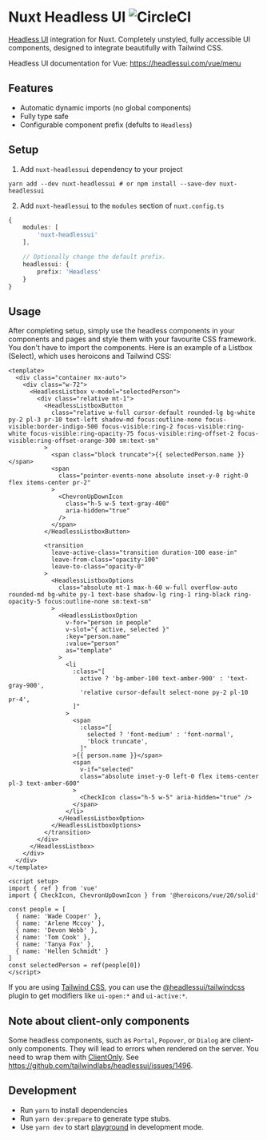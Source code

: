 # Nuxt Headless UI ![CircleCI](https://circleci.com/gh/P4sca1/nuxt-headlessui.svg?style=svg)

[Headless UI](https://headlessui.com) integration for Nuxt.
Completely unstyled, fully accessible UI components, designed to integrate beautifully with Tailwind CSS.

Headless UI documentation for Vue: https://headlessui.com/vue/menu

## Features
- Automatic dynamic imports (no global components)
- Fully type safe
- Configurable component prefix (defults to `Headless`)

## Setup
1. Add `nuxt-headlessui` dependency to your project

`yarn add --dev nuxt-headlessui # or npm install --save-dev nuxt-headlessui`

2. Add `nuxt-headlessui` to the `modules` section of `nuxt.config.ts`

```ts
{
    modules: [
        'nuxt-headlessui'
    ],

    // Optionally change the default prefix.
    headlessui: {
        prefix: 'Headless'
    }
}
```

## Usage
After completing setup, simply use the headless components in your components and pages and style them with your favourite CSS framework.
You don't have to import the components.
Here is an example of a Listbox (Select), which uses heroicons and Tailwind CSS:

```vue
<template>
  <div class="container mx-auto">
    <div class="w-72">
      <HeadlessListbox v-model="selectedPerson">
        <div class="relative mt-1">
          <HeadlessListboxButton
            class="relative w-full cursor-default rounded-lg bg-white py-2 pl-3 pr-10 text-left shadow-md focus:outline-none focus-visible:border-indigo-500 focus-visible:ring-2 focus-visible:ring-white focus-visible:ring-opacity-75 focus-visible:ring-offset-2 focus-visible:ring-offset-orange-300 sm:text-sm"
          >
            <span class="block truncate">{{ selectedPerson.name }}</span>
            <span
              class="pointer-events-none absolute inset-y-0 right-0 flex items-center pr-2"
            >
              <ChevronUpDownIcon
                class="h-5 w-5 text-gray-400"
                aria-hidden="true"
              />
            </span>
          </HeadlessListboxButton>

          <transition
            leave-active-class="transition duration-100 ease-in"
            leave-from-class="opacity-100"
            leave-to-class="opacity-0"
          >
            <HeadlessListboxOptions
              class="absolute mt-1 max-h-60 w-full overflow-auto rounded-md bg-white py-1 text-base shadow-lg ring-1 ring-black ring-opacity-5 focus:outline-none sm:text-sm"
            >
              <HeadlessListboxOption
                v-for="person in people"
                v-slot="{ active, selected }"
                :key="person.name"
                :value="person"
                as="template"
              >
                <li
                  :class="[
                    active ? 'bg-amber-100 text-amber-900' : 'text-gray-900',
                    'relative cursor-default select-none py-2 pl-10 pr-4',
                  ]"
                >
                  <span
                    :class="[
                      selected ? 'font-medium' : 'font-normal',
                      'block truncate',
                    ]"
                  >{{ person.name }}</span>
                  <span
                    v-if="selected"
                    class="absolute inset-y-0 left-0 flex items-center pl-3 text-amber-600"
                  >
                    <CheckIcon class="h-5 w-5" aria-hidden="true" />
                  </span>
                </li>
              </HeadlessListboxOption>
            </HeadlessListboxOptions>
          </transition>
        </div>
      </HeadlessListbox>
    </div>
  </div>
</template>

<script setup>
import { ref } from 'vue'
import { CheckIcon, ChevronUpDownIcon } from '@heroicons/vue/20/solid'

const people = [
  { name: 'Wade Cooper' },
  { name: 'Arlene Mccoy' },
  { name: 'Devon Webb' },
  { name: 'Tom Cook' },
  { name: 'Tanya Fox' },
  { name: 'Hellen Schmidt' }
]
const selectedPerson = ref(people[0])
</script>
```

If you are using [Tailwind CSS](https://tailwindcss.com/), you can use the [@headlessui/tailwindcss](https://github.com/tailwindlabs/headlessui/tree/main/packages/%40headlessui-tailwindcss) plugin to get modifiers like `ui-open:*` and `ui-active:*`.

## Note about client-only components
Some headless components, such as `Portal`, `Popover`, or `Dialog` are client-only components. They will lead to errors when rendered on the server. You need to wrap them with [ClientOnly](https://nuxt.com/docs/api/components/client-only#clientonly).
See https://github.com/tailwindlabs/headlessui/issues/1496.


## Development

- Run `yarn` to install dependencies
- Run `yarn dev:prepare` to generate type stubs.
- Use `yarn dev` to start [playground](./playground) in development mode.
